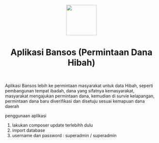 <p align="center">
    <a href="https://github.com/yiisoft" target="_blank">
        <img src="https://avatars0.githubusercontent.com/u/993323" height="100px">
    </a>
    <h1 align="center">Aplikasi Bansos (Permintaan Dana Hibah)</h1>
    <br>
</p>
Aplikasi Bansos lebih ke permintaan masyarakat untuk data Hibah, seperti pembangunan tempat ibadah, dana yang sifatnya kemasyarakat, masyarakat mengajukan permintaan dana, kemudian di survie kelapangan, permintaan dana baru diverifikasi dan disetuju sesuai kemapuan dana daerah

penggunaan aplikasi
1. lakukan composer update terlebihh dulu
2. import database
3. username dan password : superadmin / superadmin

